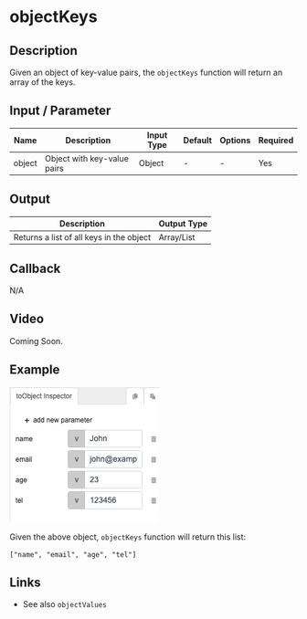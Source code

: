 ﻿# objectKeys

## Description

Given an object of key-value pairs, the `objectKeys` function will return an array of the keys.

## Input / Parameter
    
| Name | Description | Input Type | Default | Options | Required |
| ------ | ------ | ------ | ------ | ------ | ------ |
| object | Object with key-value pairs | Object | - | - | Yes |

## Output   

| Description | Output Type |
| ------ | ------ |
| Returns a list of all keys in the object | Array/List |

## Callback

N/A

## Video

Coming Soon.

## Example

![](objectKeys-step-1.png)

Given the above object, `objectKeys` function will return this list:

```JS
["name", "email", "age", "tel"]
```

## Links

* See also `objectValues`